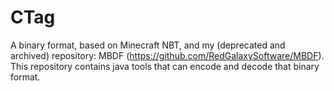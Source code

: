 # CTag
A binary format, based on Minecraft NBT, and my (deprecated and archived) repository: MBDF (https://github.com/RedGalaxySoftware/MBDF). This repository contains java tools that can encode and decode that binary format.
